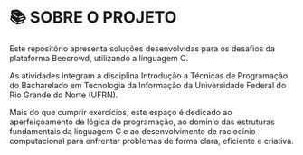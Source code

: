 # 📚 SOBRE O PROJETO
  Este repositório apresenta soluções desenvolvidas para os desafios da plataforma Beecrowd, utilizando a linguagem C.
  
  As atividades integram a disciplina Introdução a Técnicas de Programação do Bacharelado em Tecnologia da Informação da Universidade Federal do Rio Grande do Norte (UFRN).
  
  Mais do que cumprir exercícios, este espaço é dedicado ao aperfeiçoamento de lógica de programação, ao domínio das estruturas fundamentais da linguagem C e ao desenvolvimento de raciocínio computacional para enfrentar problemas de forma clara, eficiente e criativa.
